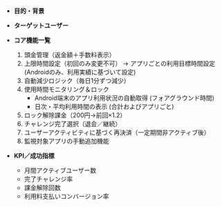 * **目的・背景**
* **ターゲットユーザー**
* **コア機能一覧**

  1. 頭金管理（返金額＋手数料表示）
  2. 上限時間設定（初回のみ変更不可） -> アプリごとの利用目標時間設定 (Androidのみ、利用実績に基づいて設定)
  3. 自動減少ロジック（毎日1分ずつ減少）
  4. 使用時間モニタリング＆ロック
      * Android端末のアプリ利用状況の自動取得 (フォアグラウンド時間)
      * 日次・平均利用時間の表示 (合計およびアプリごと)
  5. ロック解除課金（200円→前回×1.2）
  6. チャレンジ完了選択（退会／継続）
  7. ユーザーアクティビティに基づく再決済（一定期間非アクティブ後）
  8. 監視対象アプリの手動追加機能
* **KPI／成功指標**

  * 月間アクティブユーザー数
  * 完了チャレンジ率
  * 課金解除回数
  * 利用料支払いコンバージョン率 